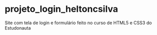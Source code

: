 # projeto_login_heltoncsilva
 Site com tela de login e formulário feito no curso de HTML5 e CSS3 do Estudonauta
